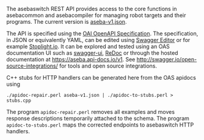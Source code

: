 The asebaswitch REST API provides access to the core functions in asebacommon and asebacompiler for managing
robot targets and their programs. The current version is [aseba-v1.json](http/aseba-v1.json).

The API is specified using the [OAI OpenAPI Specification](https://github.com/OAI/OpenAPI-Specification). The
specification, in JSON or equivalently YAML, can be edited using [Swagger Editor](http://swagger.io/swagger-editor/)
or for example [Stoplight.io](http://stoplight.io). It can be explored and tested using an OAS documentation UI
such as [swagger-ui](http://swagger.io/swagger-ui/), [ReDoc](https://github.com/Rebilly/ReDoc/) or through the
hosted documentation at https://aseba.api-docs.io/v1. See http://swagger.io/open-source-integrations/ for
tools and open source integrations.

C++ stubs for HTTP handlers can be generated here from the OAS apidocs using
```
./apidoc-repair.perl aseba-v1.json | ./apidoc-to-stubs.perl > stubs.cpp
```

The program `apidoc-repair.perl` removes all examples and moves response descriptions temporarily attached to the schema.
The program `apidoc-to-stubs.perl` maps the corrected endpoints to asebaswitch HTTP handlers.
